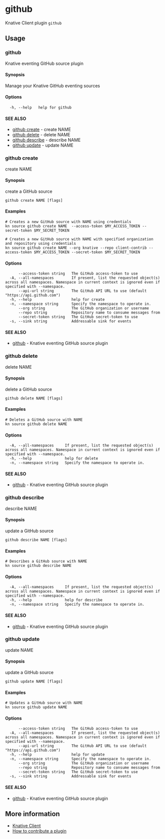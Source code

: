 # github

Knative Client plugin `github`

## Usage

### github

Knative eventing GitHub source plugin

#### Synopsis

Manage your Knative GitHub eventing sources

#### Options

```
  -h, --help   help for github
```

#### SEE ALSO

* [github create](#github-create)	 - create NAME
* [github delete](#github-delete)	 - delete NAME
* [github describe](#github-describe)	 - describe NAME
* [github update](#github-update)	 - update NAME

### github create

create NAME

#### Synopsis

create a GitHub source

```
github create NAME [flags]
```

#### Examples

```
# Creates a new GitHub source with NAME using credentials
kn source github create NAME  --access-token $MY_ACCESS_TOKEN --secret-token $MY_SECRET_TOKEN

# Creates a new GitHub source with NAME with specified organization and repository using credentials
kn source github create NAME --org knative --repo client-contrib --access-token $MY_ACCESS_TOKEN --secret-token $MY_SECRET_TOKEN
```

#### Options

```
      --access-token string   The GitHub access-token to use
  -A, --all-namespaces        If present, list the requested object(s) across all namespaces. Namespace in current context is ignored even if specified with --namespace.
      --api-url string        The GitHub API URL to use (default "https://api.github.com")
  -h, --help                  help for create
  -n, --namespace string      Specify the namespace to operate in.
      --org string            The GitHub organization or username
      --repo string           Repository name to consume messages from
      --secret-token string   The GitHub secret-token to use
  -s, --sink string           Addressable sink for events
```

#### SEE ALSO

* [github](#github)	 - Knative eventing GitHub source plugin

### github delete

delete NAME

#### Synopsis

delete a GitHub source

```
github delete NAME [flags]
```

#### Examples

```
# Deletes a GitHub source with NAME
kn source github delete NAME
```

#### Options

```
  -A, --all-namespaces     If present, list the requested object(s) across all namespaces. Namespace in current context is ignored even if specified with --namespace.
  -h, --help               help for delete
  -n, --namespace string   Specify the namespace to operate in.
```

#### SEE ALSO

* [github](#github)	 - Knative eventing GitHub source plugin

### github describe

describe NAME

#### Synopsis

update a GitHub source

```
github describe NAME [flags]
```

#### Examples

```
# Describes a GitHub source with NAME
kn source github describe NAME
```

#### Options

```
  -A, --all-namespaces     If present, list the requested object(s) across all namespaces. Namespace in current context is ignored even if specified with --namespace.
  -h, --help               help for describe
  -n, --namespace string   Specify the namespace to operate in.
```

#### SEE ALSO

* [github](#github)	 - Knative eventing GitHub source plugin

### github update

update NAME

#### Synopsis

update a GitHub source

```
github update NAME [flags]
```

#### Examples

```
# Updates a GitHub source with NAME
kn source github update NAME
```

#### Options

```
      --access-token string   The GitHub access-token to use
  -A, --all-namespaces        If present, list the requested object(s) across all namespaces. Namespace in current context is ignored even if specified with --namespace.
      --api-url string        The GitHub API URL to use (default "https://api.github.com")
  -h, --help                  help for update
  -n, --namespace string      Specify the namespace to operate in.
      --org string            The GitHub organization or username
      --repo string           Repository name to consume messages from
      --secret-token string   The GitHub secret-token to use
  -s, --sink string           Addressable sink for events
```

#### SEE ALSO

* [github](#github)	 - Knative eventing GitHub source plugin

## More information
	
* [Knative Client](https://github.com/knative/client)
* [How to contribute a plugin](https://github.com/knative/client-contrib#how-to-contribute-a-plugin)

